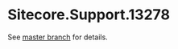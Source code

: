 # Sitecore.Support.13278

See [master branch](https://github.com/sitecoresupport/Sitecore.Support.13278) for details.